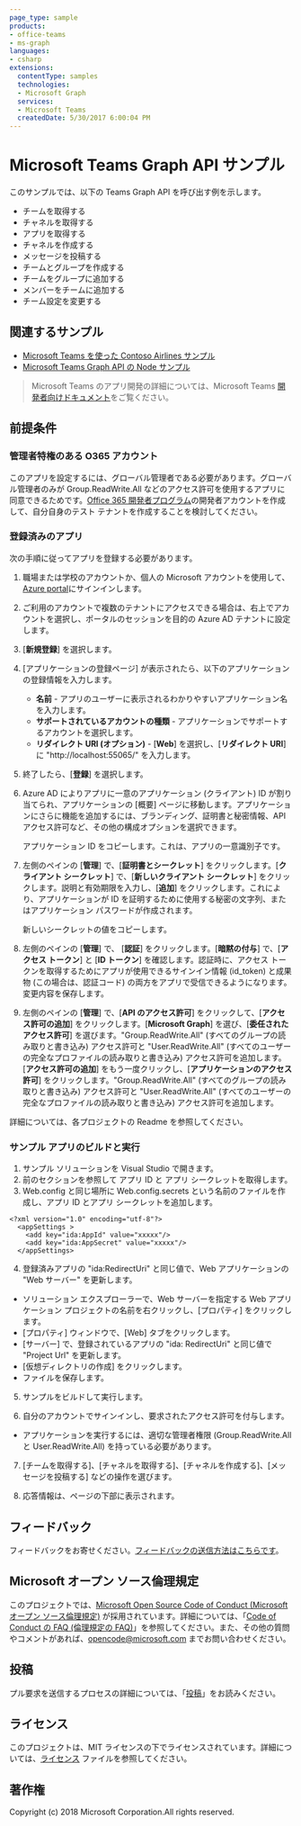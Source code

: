 ```yaml
---
page_type: sample
products:
- office-teams
- ms-graph
languages:
- csharp
extensions:
  contentType: samples
  technologies:
  - Microsoft Graph 
  services:
  - Microsoft Teams
  createdDate: 5/30/2017 6:00:04 PM
---
```

# Microsoft Teams Graph API サンプル

このサンプルでは、以下の Teams Graph API を呼び出す例を示します。

* チームを取得する
* チャネルを取得する
* アプリを取得する
* チャネルを作成する
* メッセージを投稿する
* チームとグループを作成する
* チームをグループに追加する
* メンバーをチームに追加する
* チーム設定を変更する

## 関連するサンプル

* [Microsoft Teams を使った Contoso Airlines サンプル](https://github.com/microsoftgraph/contoso-airlines-teams-sample)
* [Microsoft Teams Graph API の Node サンプル](https://github.com/OfficeDev/microsoft-teams-sample-graph/tree/master/Node/SampleApp)

> Microsoft Teams のアプリ開発の詳細については、Microsoft Teams [開発者向けドキュメント](https://msdn.microsoft.com/en-us/microsoft-teams/index)をご覧ください。

## 前提条件

### 管理者特権のある O365 アカウント

このアプリを設定するには、グローバル管理者である必要があります。グローバル管理者のみが Group.ReadWrite.All などのアクセス許可を使用するアプリに同意できるためです。[Office 365 開発者プログラム](https://dev.office.com/devprogram)の開発者アカウントを作成して、自分自身のテスト テナントを作成することを検討してください。  

### 登録済みのアプリ

次の手順に従ってアプリを登録する必要があります。

1. 職場または学校のアカウントか、個人の Microsoft アカウントを使用して、[Azure portal](https://go.microsoft.com/fwlink/?linkid=2083908)にサインインします。
2. ご利用のアカウントで複数のテナントにアクセスできる場合は、右上でアカウントを選択し、ポータルのセッションを目的の Azure AD テナントに設定します。
3. [**新規登録**] を選択します。
4. [アプリケーションの登録ページ] が表示されたら、以下のアプリケーションの登録情報を入力します。
   * **名前** \- アプリのユーザーに表示されるわかりやすいアプリケーション名を入力します。
   * **サポートされているアカウントの種類** \- アプリケーションでサポートするアカウントを選択します。
   * **リダイレクト URI (オプション)** \- [**Web**] を選択し、[**リダイレクト URI**] に "http://localhost:55065/" を入力します。
5. 終了したら、[**登録**] を選択します。
6. Azure AD によりアプリに一意のアプリケーション (クライアント) ID が割り当てられ、アプリケーションの [概要] ページに移動します。アプリケーションにさらに機能を追加するには、ブランディング、証明書と秘密情報、API アクセス許可など、その他の構成オプションを選択できます。 

   アプリケーション ID をコピーします。これは、アプリの一意識別子です。
7. 左側のペインの [**管理**] で、[**証明書とシークレット**] をクリックします。[**クライアント シークレット**] で、[**新しいクライアント シークレット**] をクリックします。説明と有効期限を入力し、[**追加**] をクリックします。これにより、アプリケーションが ID を証明するために使用する秘密の文字列、またはアプリケーション パスワードが作成されます。  

   新しいシークレットの値をコピーします。
8. 左側のペインの [**管理**] で、 [**認証**] をクリックします。[**暗黙の付与**] で、[**アクセス トークン**] と [**ID トークン**] を確認します。認証時に、アクセス トークンを取得するためにアプリが使用できるサインイン情報 (id\_token) と成果物 (この場合は、認証コード) の両方をアプリで受信できるようになります。変更内容を保存します。
9. 左側のペインの [**管理**] で、[**API のアクセス許可**] をクリックして、[**アクセス許可の追加**] をクリックします。[**Microsoft Graph**] を選び、[**委任されたアクセス許可**] を選びます。"Group.ReadWrite.All" (すべてのグループの読み取りと書き込み) アクセス許可と "User.ReadWrite.All" (すべてのユーザーの完全なプロファイルの読み取りと書き込み) アクセス許可を追加します。[**アクセス許可の追加**] をもう一度クリックし、[**アプリケーションのアクセス許可**] をクリックします。"Group.ReadWrite.All" (すべてのグループの読み取りと書き込み) アクセス許可と "User.ReadWrite.All" (すべてのユーザーの完全なプロファイルの読み取りと書き込み) アクセス許可を追加します。

詳細については、各プロジェクトの Readme を参照してください。
    
### サンプル アプリのビルドと実行

1. サンプル ソリューションを Visual Studio で開きます。
2. 前のセクションを参照して アプリ ID と アプリ シークレットを取得します。
3. Web.config と同じ場所に Web.config.secrets という名前のファイルを作成し、アプリ ID とアプリ シークレットを追加します。

```
<?xml version="1.0" encoding="utf-8"?>
  <appSettings >
    <add key="ida:AppId" value="xxxxx"/>
    <add key="ida:AppSecret" value="xxxxx"/>
  </appSettings>
```

4. 登録済みアプリの "ida:RedirectUri" と同じ値で、Web アプリケーションの "Web サーバー" を更新します。 

* ソリューション エクスプローラーで、Web サーバーを指定する Web アプリケーション プロジェクトの名前を右クリックし、[プロパティ] をクリックします。
* [プロパティ] ウィンドウで、[Web] タブをクリックします。
* [サーバー] で、登録されているアプリの "ida: RedirectUri" と同じ値で "Project Url" を更新します。
* [仮想ディレクトリの作成] をクリックします。
* ファイルを保存します。

5. サンプルをビルドして実行します。

6. 自分のアカウントでサインインし、要求されたアクセス許可を付与します。

* アプリケーションを実行するには、適切な管理者権限 (Group.ReadWrite.All と User.ReadWrite.All) を持っている必要があります。

7. [チームを取得する]、[チャネルを取得する]、[チャネルを作成する]、[メッセージを投稿する] などの操作を選びます。

8. 応答情報は、ページの下部に表示されます。

## フィードバック

フィードバックをお寄せください。[フィードバックの送信方法はこちらです](https://msdn.microsoft.com/en-us/microsoft-teams/feedback)。

## Microsoft オープン ソース倫理規定

このプロジェクトでは、[Microsoft Open Source Code of Conduct (Microsoft オープン ソース倫理規定)](https://opensource.microsoft.com/codeofconduct/) が採用されています。詳細については、「[Code of Conduct の FAQ (倫理規定の FAQ)](https://opensource.microsoft.com/codeofconduct/faq/)」を参照してください。また、その他の質問やコメントがあれば、[opencode@microsoft.com](mailto:opencode@microsoft.com) までお問い合わせください。

## 投稿

プル要求を送信するプロセスの詳細については、「[投稿](contributing.md)」をお読みください。

## ライセンス

このプロジェクトは、MIT ライセンスの下でライセンスされています。詳細については、[ライセンス](LICENSE) ファイルを参照してください。

## 著作権

Copyright (c) 2018 Microsoft Corporation.All rights reserved.

